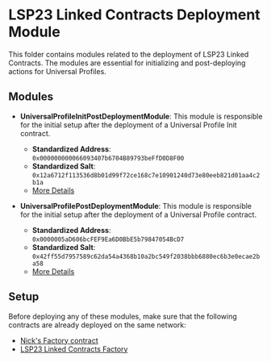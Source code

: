 # LSP23 Linked Contracts Deployment Module

This folder contains modules related to the deployment of LSP23 Linked Contracts. The modules are essential for initializing and post-deploying actions for Universal Profiles.

## Modules

- **UniversalProfileInitPostDeploymentModule**: This module is responsible for the initial setup after the deployment of a Universal Profile Init contract.

  - **Standardized Address**: `0x000000000066093407b6704B89793beFfD0D8F00`
  - **Standardized Salt**: `0x12a6712f113536d8b01d99f72ce168c7e10901240d73e80eeb821d01aa4c2b1a`
  - [More Details](./deployment-UP-init-module.md)

- **UniversalProfilePostDeploymentModule**: This module is responsible for the initial setup after the deployment of a Universal Profile contract.
  - **Standardized Address**: `0x0000005aD606bcFEF9Ea6D0BbE5b79847054BcD7`
  - **Standardized Salt**: `0x42ff55d7957589c62da54a4368b10a2bc549f2038bbb6880ec6b3e0ecae2ba58`
  - [More Details](./deployment-UP-module.md)

## Setup

Before deploying any of these modules, make sure that the following contracts are already deployed on the same network:

- [Nick's Factory contract](https://github.com/Arachnid/deterministic-deployment-proxy/tree/master)
- [LSP23 Linked Contracts Factory](https://github.com/lukso-network/LIPs/LSPs/LSP-23-LinkedContractsFactory.md#lsp23linkedcontractsfactory-deployment)
